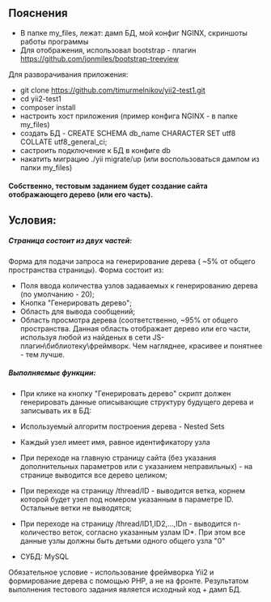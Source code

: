 Пояснения
--

- В папке my_files, лежат: дамп БД, мой конфиг NGINX, скриншоты работы программы
- Для отображения, использовал bootstrap - плагин https://github.com/jonmiles/bootstrap-treeview

Для разворачивания приложения:

- git clone https://github.com/timurmelnikov/yii2-test1.git
- cd yii2-test1
- composer install
- настроить хост приложения (пример конфига NGINX - в папке my_files)
- создать БД - CREATE SCHEMA db_name CHARACTER SET utf8 COLLATE utf8_general_ci;
- састроить подключение к БД в конфиге db
- накатить миграцию ./yii migrate/up (или воспользоваться дампом из папки my_files)

#### Собственно, тестовым заданием будет создание сайта отображающего дерево (или его часть).

Условия:
--
##### Страница состоит из двух частей:
Форма для подачи запроса на генерирование дерева ( ~5% от общего пространства страницы). 
Форма состоит из:
- Поля ввода количества узлов задаваемых к генерированию дерева (по умолчанию - 20);
- Кнопка "Генерировать дерево";
- Область для вывода сообщений;
- Область просмотра дерева  (соответственно,  ~95% от общего пространства. Данная область отображает дерево или его части, используя любой из 
найденых в сети JS-плагин\библиотеку\фреймворк. Чем нагляднее, красивее и понятнее - тем лучше.
##### Выполняемые функции:
- При клике на кнопку "Генерировать дерево" скрипт должен генерировать данные описывающие структуру будущего дерева и записывать их в БД:
- Используемый алгоритм построения дерева - Nested Sets
- Каждый узел имеет имя, равное идентификатору узла
- При переходе на главную страницу сайта (без указания дополнительных параметров или с указанием неправильных) - на странице выводится все дерево 
целиком;
- При переходе на страницу /thread/ID - выводится ветка, корнем которой будет узел под номером указанным в параметре ID. Остальные ветки не выводятся;
- При переходе на страницу /thread/ID1,ID2,...,IDn - выводится n-количество веток, согласно указанным узлам ID*. При этом все данные узлы должны 
быть детьми одного общего узла "0" 

- СУБД: MySQL

Обязательное условие - использование фреймворка Yii2 и формирование дерева с помощью PHP, а не на фронте.
Результатом выполнения тестового задания является исходный код + дамп БД.